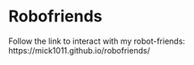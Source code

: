 <h1>Robofriends</h1>
Follow the link to interact with my robot-friends: https://mick1011.github.io/robofriends/
